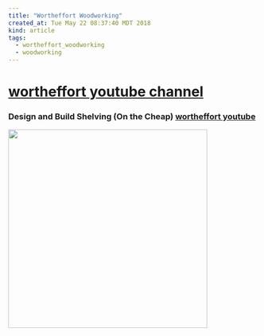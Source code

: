 ```yaml
---
title: "Wortheffort Woodworking"
created_at: Tue May 22 08:37:40 MDT 2018
kind: article
tags:
  - wortheffort_woodworking
  - woodworking
---
```


<h1>
  <a href="https://www.youtube.com/user/wortheffort/featured" target="_blank">wortheffort youtube channel</a>
</h1>

<h3>
  Design and Build Shelving (On the Cheap)
  <a href="https://www.youtube.com/watch?v=04cmpJsBzrk" target="_blank">wortheffort youtube</a>
</h3>

<img src="/assets/images/wortheffort-shelving-cheap.png" width="400px">

<!--
html boilerplate
<a href="" target="_blank"></a>
<a name=""></a>
<img src="" width="400px">
<ul>
  <li></li>
</ul>
<pre>
</pre>
<p style="margin-bottom: 2em;"></p>
<hr style="border: 0; height: 3px; background: #333; background-image: linear-gradient(to right, #ccc, #333, #ccc);">
<pre><code>
</code></pre>
<math xmlns='http://www.w3.org/1998/Math/MathML' display='block'>
</math>
-->
